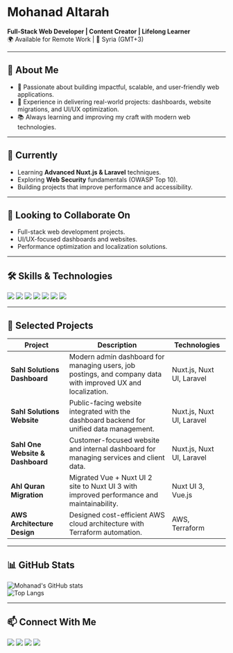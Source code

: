 # Mohanad Altarah

**Full-Stack Web Developer | Content Creator | Lifelong Learner**  
🌍 Available for Remote Work | 📍 Syria (GMT+3)  

---

## 👋 About Me
- 🚀 Passionate about building impactful, scalable, and user-friendly web applications.  
- 💼 Experience in delivering real-world projects: dashboards, website migrations, and UI/UX optimization.  
- 📚 Always learning and improving my craft with modern web technologies.  

---

## 🌱 Currently
- Learning **Advanced Nuxt.js & Laravel** techniques.  
- Exploring **Web Security** fundamentals (OWASP Top 10).  
- Building projects that improve performance and accessibility.  

---

## 🤝 Looking to Collaborate On
- Full-stack web development projects.  
- UI/UX-focused dashboards and websites.  
- Performance optimization and localization solutions.  

---

## 🛠 Skills & Technologies
<p>
  <img src="https://img.shields.io/badge/Vue.js-35495E?logo=vue.js&logoColor=4FC08D&style=for-the-badge" />
  <img src="https://img.shields.io/badge/Nuxt-00C58E?logo=nuxt.js&logoColor=white&style=for-the-badge" />
  <img src="https://img.shields.io/badge/Laravel-FF2D20?logo=laravel&logoColor=white&style=for-the-badge" />
  <img src="https://img.shields.io/badge/MySQL-005C84?logo=mysql&logoColor=white&style=for-the-badge" />
  <img src="https://img.shields.io/badge/PostgreSQL-316192?logo=postgresql&logoColor=white&style=for-the-badge" />
  <img src="https://img.shields.io/badge/AWS-232F3E?logo=amazon-aws&logoColor=white&style=for-the-badge" />
  <img src="https://img.shields.io/badge/Terraform-7B42BC?logo=terraform&logoColor=white&style=for-the-badge" />
</p>

---

## 📌 Selected Projects
| Project | Description | Technologies |
| ------- | ----------- | ------------ |
| **Sahl Solutions Dashboard** | Modern admin dashboard for managing users, job postings, and company data with improved UX and localization. | Nuxt.js, Nuxt UI, Laravel |
| **Sahl Solutions Website** | Public-facing website integrated with the dashboard backend for unified data management. | Nuxt.js, Nuxt UI, Laravel |
| **Sahl One Website & Dashboard** | Customer-focused website and internal dashboard for managing services and client data. | Nuxt.js, Nuxt UI, Laravel |
| **Ahl Quran Migration** | Migrated Vue + Nuxt UI 2 site to Nuxt UI 3 with improved performance and maintainability. | Nuxt UI 3, Vue.js |
| **AWS Architecture Design** | Designed cost-efficient AWS cloud architecture with Terraform automation. | AWS, Terraform |

---

## 📊 GitHub Stats
![Mohanad's GitHub stats](https://github-readme-stats.vercel.app/api?username=mohanadaltarah&show_icons=true&theme=default)  
![Top Langs](https://github-readme-stats.vercel.app/api/top-langs/?username=mohanadaltarah&layout=compact)

---

## 📫 Connect With Me
<p>
  <a href="https://github.com/mohanadaltarah"><img src="https://img.shields.io/badge/GitHub-181717?logo=github&logoColor=white&style=for-the-badge" /></a>
  <a href="https://www.linkedin.com/in/mohanad-altarah/"><img src="https://img.shields.io/badge/LinkedIn-0077B5?logo=linkedin&logoColor=white&style=for-the-badge" /></a>
  <a href="https://twitter.com/Mohanad_tara"><img src="https://img.shields.io/badge/Twitter-1DA1F2?logo=twitter&logoColor=white&style=for-the-badge" /></a>
  <a href="https://www.youtube.com/channel/UCQ4mj9-IRUQBoI44obwh9tA"><img src="https://img.shields.io/badge/YouTube-FF0000?logo=youtube&logoColor=white&style=for-the-badge" /></a>
</p>

